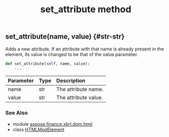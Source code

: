 ﻿---
title: set_attribute method
second_title: Aspose.Finance for Python via .NET API References
description: 
type: docs
weight: 110
url: /python-net/aspose.finance.xbrl.dom.html/htmlmodelement/set_attribute/
is_root: false
---

## set_attribute(name, value) {#str-str}

Adds a new attribute. If an attribute with that name is already present in the element, its value is changed to be that of the value parameter.



```python
def set_attribute(self, name, value):
    ...
```


| Parameter | Type | Description |
| :- | :- | :- |
| name | str | The attribute name. |
| value | str | The attribute value. |



### See Also
* module [aspose.finance.xbrl.dom.html](../../)
* class [HTMLModElement](/finance/python-net/aspose.finance.xbrl.dom.html/htmlmodelement)
